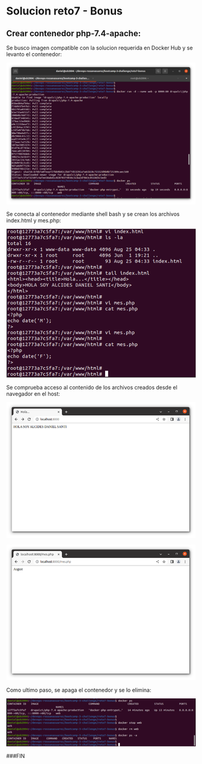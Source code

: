 # Solucion reto7 - Bonus

## Crear contenedor php-7.4-apache:

Se busco imagen compatible con la solucion requerida en Docker Hub y se levanto el contenedor:

![dockerImageDH](https://github.com/daniels-blacknet/devops-roxsross-bootcamp-3-challenge/blob/master/reto7-bonus/assets/reto7-run_container.png)

Se conecta al contenedor mediante shell bash y se crean los archivos index.html y mes.php:

![dockerEdit](https://github.com/daniels-blacknet/devops-roxsross-bootcamp-3-challenge/blob/master/reto7-bonus/assets/reto7-edit_index_y_mes.png)

Se comprueba acceso al contenido de los archivos creados desde el navegador en el host:

![dockerNombre](https://github.com/daniels-blacknet/devops-roxsross-bootcamp-3-challenge/blob/master/reto7-bonus/assets/reto7-web_nombre.png)

![dockerMes](https://github.com/daniels-blacknet/devops-roxsross-bootcamp-3-challenge/blob/master/reto7-bonus/assets/reto7-web_mes.png)

Como ultimo paso, se apaga el contenedor y se lo elimina:

![dockerDEL](https://github.com/daniels-blacknet/devops-roxsross-bootcamp-3-challenge/blob/master/reto7-bonus/assets/reto7-docker_delete.png)


###FIN

